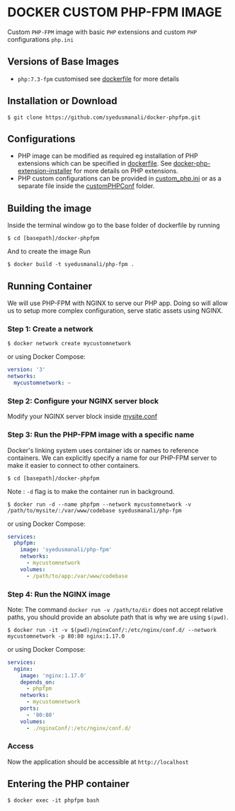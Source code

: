 # DOCKER CUSTOM PHP-FPM IMAGE
Custom `PHP-FPM` image with basic `PHP` extensions and custom `PHP` configurations `php.ini`

## Versions of Base Images
 * `php:7.3-fpm` customised see [dockerfile] for more details

## Installation or Download
```
$ git clone https://github.com/syedusmanali/docker-phpfpm.git
```

## Configurations
* PHP image can be modified as required eg installation of PHP extensions which can be specified in [dockerfile]. 
See [docker-php-extension-installer] for more details on PHP extensions.
* PHP custom configurations can be provided in [custom_php.ini] or as a separate file inside the [customPHPConf] folder.
 
## Building the image
Inside the terminal window go to the base folder of dockerfile by running

```
$ cd [basepath]/docker-phpfpm
```
And to create the image Run 
```
$ docker build -t syedusmanali/php-fpm .
``` 


## Running Container
We will use PHP-FPM with NGINX to serve our PHP app. Doing so will allow us to setup more complex configuration, serve static assets using NGINX.

### Step 1: Create a network

```console
$ docker network create mycustomnetwork
```

or using Docker Compose:

```yaml
version: '3'
networks:
  mycustomnetwork: ~
```

### Step 2: Configure your NGINX server block

Modify your NGINX server block inside [mysite.conf]


### Step 3: Run the PHP-FPM image with a specific name

Docker's linking system uses container ids or names to reference containers. We can explicitly specify a name for our PHP-FPM server to make it easier to connect to other containers.

```console
$ cd [basepath]/docker-phpfpm
```
Note : `-d` flag is to make the container run in background.
```console
$ docker run -d --name phpfpm --network mycustomnetwork -v /path/to/mysite/:/var/www/codebase syedusmanali/php-fpm
```

or using Docker Compose:

```yaml
services:
  phpfpm:
    image: 'syedusmanali/php-fpm'
    networks:
      - mycustomnetwork
    volumes:
      - /path/to/app:/var/www/codebase
```

### Step 4: Run the NGINX image

Note: The command `docker run -v /path/to/dir` does not accept relative paths, you should provide an absolute path that is why we are using `$(pwd)`.
```console
$ docker run -it -v $(pwd)/nginxConf/:/etc/nginx/conf.d/ --network mycustomnetwork -p 80:80 nginx:1.17.0
```

or using Docker Compose:

```yaml
services:
  nginx:
    image: 'nginx:1.17.0'
    depends_on:
      - phpfpm
    networks:
      - mycustomnetwork
    ports:
      - '80:80'
    volumes:
      - ./nginxConf/:/etc/nginx/conf.d/
```
### Access
Now the application should be accessible at `http://localhost`

## Entering the PHP container

```console
$ docker exec -it phpfpm bash
```
[docker-php-extension-installer]: https://github.com/mlocati/docker-php-extension-installer
[custom_php.ini]: customPHPConf/custom_php.ini
[dockerfile]:DockerFile
[mysite.conf]:nginxConf/mysite.conf
[customPHPConf]: customPHPConf

